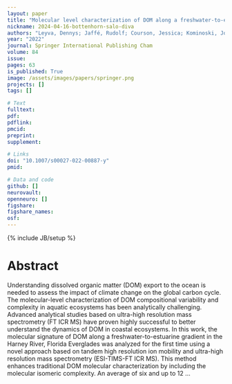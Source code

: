 ```yaml
---
layout: paper
title: "Molecular level characterization of DOM along a freshwater-to-estuarine coastal gradient in the Florida Everglades"
nickname: 2024-04-16-bottenhorn-salo-diva
authors: "Leyva, Dennys; Jaffé, Rudolf; Courson, Jessica; Kominoski, John S; Tariq, Muhammad Usman; Saeed, Fahad; Fernandez-Lima, Francisco; "
year: "2022"
journal: Springer International Publishing Cham
volume: 84
issue:
pages: 63
is_published: True
image: /assets/images/papers/springer.png
projects: []
tags: []

# Text
fulltext:
pdf:
pdflink:
pmcid:
preprint: 
supplement:

# Links
doi: "10.1007/s00027-022-00887-y"
pmid:

# Data and code
github: []
neurovault:
openneuro: []
figshare:
figshare_names:
osf:
---
```

{% include JB/setup %}

# Abstract

Understanding dissolved organic matter (DOM) export to the ocean is needed to assess the impact of climate change on the global carbon cycle. The molecular-level characterization of DOM compositional variability and complexity in aquatic ecosystems has been analytically challenging. Advanced analytical studies based on ultra-high resolution mass spectrometry (FT ICR MS) have proven highly successful to better understand the dynamics of DOM in coastal ecosystems. In this work, the molecular signature of DOM along a freshwater-to-estuarine gradient in the Harney River, Florida Everglades was analyzed for the first time using a novel approach based on tandem high resolution ion mobility and ultra-high resolution mass spectrometry (ESI-TIMS-FT ICR MS). This method enhances traditional DOM molecular characterization by including the molecular isomeric complexity. An average of six and up to 12 …
